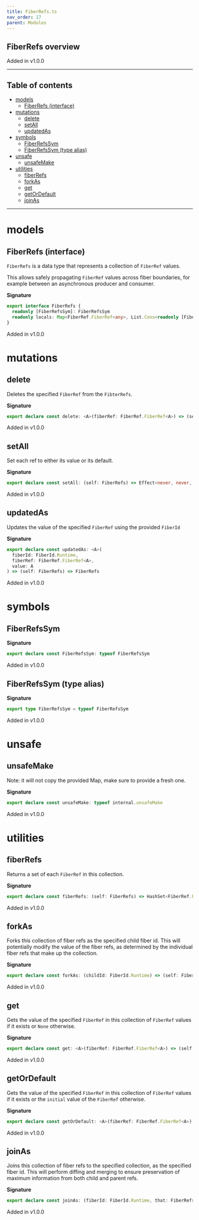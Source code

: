```yaml
---
title: FiberRefs.ts
nav_order: 17
parent: Modules
---
```


## FiberRefs overview

Added in v1.0.0

---

<h2 class="text-delta">Table of contents</h2>

- [models](#models)
  - [FiberRefs (interface)](#fiberrefs-interface)
- [mutations](#mutations)
  - [delete](#delete)
  - [setAll](#setall)
  - [updatedAs](#updatedas)
- [symbols](#symbols)
  - [FiberRefsSym](#fiberrefssym)
  - [FiberRefsSym (type alias)](#fiberrefssym-type-alias)
- [unsafe](#unsafe)
  - [unsafeMake](#unsafemake)
- [utilities](#utilities)
  - [fiberRefs](#fiberrefs)
  - [forkAs](#forkas)
  - [get](#get)
  - [getOrDefault](#getordefault)
  - [joinAs](#joinas)

---

# models

## FiberRefs (interface)

`FiberRefs` is a data type that represents a collection of `FiberRef` values.

This allows safely propagating `FiberRef` values across fiber boundaries, for
example between an asynchronous producer and consumer.

**Signature**

```ts
export interface FiberRefs {
  readonly [FiberRefsSym]: FiberRefsSym
  readonly locals: Map<FiberRef.FiberRef<any>, List.Cons<readonly [FiberId.Runtime, any]>>
}
```

Added in v1.0.0

# mutations

## delete

Deletes the specified `FiberRef` from the `FibterRefs`.

**Signature**

```ts
export declare const delete: <A>(fiberRef: FiberRef.FiberRef<A>) => (self: FiberRefs) => FiberRefs
```

Added in v1.0.0

## setAll

Set each ref to either its value or its default.

**Signature**

```ts
export declare const setAll: (self: FiberRefs) => Effect<never, never, void>
```

Added in v1.0.0

## updatedAs

Updates the value of the specified `FiberRef` using the provided `FiberId`

**Signature**

```ts
export declare const updatedAs: <A>(
  fiberId: FiberId.Runtime,
  fiberRef: FiberRef.FiberRef<A>,
  value: A
) => (self: FiberRefs) => FiberRefs
```

Added in v1.0.0

# symbols

## FiberRefsSym

**Signature**

```ts
export declare const FiberRefsSym: typeof FiberRefsSym
```

Added in v1.0.0

## FiberRefsSym (type alias)

**Signature**

```ts
export type FiberRefsSym = typeof FiberRefsSym
```

Added in v1.0.0

# unsafe

## unsafeMake

Note: it will not copy the provided Map, make sure to provide a fresh one.

**Signature**

```ts
export declare const unsafeMake: typeof internal.unsafeMake
```

Added in v1.0.0

# utilities

## fiberRefs

Returns a set of each `FiberRef` in this collection.

**Signature**

```ts
export declare const fiberRefs: (self: FiberRefs) => HashSet<FiberRef.FiberRef<any>>
```

Added in v1.0.0

## forkAs

Forks this collection of fiber refs as the specified child fiber id. This
will potentially modify the value of the fiber refs, as determined by the
individual fiber refs that make up the collection.

**Signature**

```ts
export declare const forkAs: (childId: FiberId.Runtime) => (self: FiberRefs) => internal.FiberRefsImpl
```

Added in v1.0.0

## get

Gets the value of the specified `FiberRef` in this collection of `FiberRef`
values if it exists or `None` otherwise.

**Signature**

```ts
export declare const get: <A>(fiberRef: FiberRef.FiberRef<A>) => (self: FiberRefs) => Option<A>
```

Added in v1.0.0

## getOrDefault

Gets the value of the specified `FiberRef` in this collection of `FiberRef`
values if it exists or the `initial` value of the `FiberRef` otherwise.

**Signature**

```ts
export declare const getOrDefault: <A>(fiberRef: FiberRef.FiberRef<A>) => (self: FiberRefs) => A
```

Added in v1.0.0

## joinAs

Joins this collection of fiber refs to the specified collection, as the
specified fiber id. This will perform diffing and merging to ensure
preservation of maximum information from both child and parent refs.

**Signature**

```ts
export declare const joinAs: (fiberId: FiberId.Runtime, that: FiberRefs) => (self: FiberRefs) => FiberRefs
```

Added in v1.0.0
